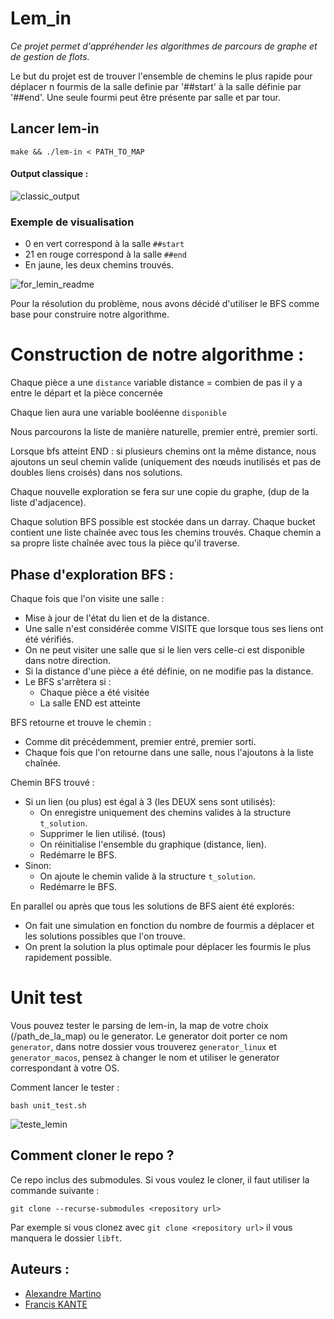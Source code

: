 # Lem_in
*Ce projet permet d'appréhender les algorithmes de parcours de graphe et de gestion de flots.*

Le but du projet est de trouver l'ensemble de chemins le plus rapide pour déplacer n fourmis de la salle definie par '##start'
à la salle définie par '##end'. Une seule fourmi peut être présente par salle et par tour.

## Lancer lem-in
```
make && ./lem-in < PATH_TO_MAP
```
#### Output classique :

![classic_output](https://user-images.githubusercontent.com/42733388/88646654-9549d500-d0c5-11ea-841e-454ed5f89f4d.png)

### Exemple de visualisation
* 0 en vert correspond à la salle `##start`
* 21 en rouge correspond à la salle `##end`
* En jaune, les deux chemins trouvés.

![for_lemin_readme](https://user-images.githubusercontent.com/42733388/88639474-1cdf1600-d0bd-11ea-8e3c-18b446aa0901.png)

Pour la résolution du problème, nous avons décidé d'utiliser le BFS comme base pour construire notre algorithme.

# Construction de notre algorithme :

Chaque pièce a une `distance` variable
distance = combien de pas il y a entre le départ et la pièce concernée

Chaque lien aura une variable booléenne `disponible`

Nous parcourons la liste de manière naturelle, premier entré, premier sorti.

Lorsque bfs atteint END :
si plusieurs chemins ont la même distance, nous ajoutons un seul chemin valide (uniquement des nœuds inutilisés et pas de doubles liens croisés) dans nos solutions.

Chaque nouvelle exploration se fera sur une copie du graphe, (dup de la liste d'adjacence).

Chaque solution BFS possible est stockée dans un darray. Chaque bucket contient une liste chaînée avec tous les chemins trouvés. Chaque chemin a sa propre liste chaînée avec tous la pièce qu'il traverse.

## Phase d'exploration BFS :
Chaque fois que l'on visite une salle :
* Mise à jour de l'état du lien et de la distance.
* Une salle n'est considérée comme VISITE que lorsque tous ses liens ont été vérifiés.
* On ne peut visiter une salle que si le lien vers celle-ci est disponible dans notre direction.
* Si la distance d'une pièce a été définie, on ne modifie pas la distance.
* Le BFS s'arrêtera si :
  * Chaque pièce a été visitée
  * La salle END est atteinte

BFS retourne et trouve le chemin :
* Comme dit précédemment, premier entré, premier sorti.
* Chaque fois que l'on retourne dans une salle, nous l'ajoutons à la liste chaînée.

Chemin BFS trouvé :
* Si un lien (ou plus) est égal à 3 (les DEUX sens sont utilisés):
  * On enregistre uniquement des chemins valides à la structure `t_solution`.
  * Supprimer le lien utilisé. (tous)
  * On réinitialise l'ensemble du graphique (distance, lien).
  * Redémarre le BFS.
* Sinon:
  * On ajoute le chemin valide à la structure `t_solution`.
  * Redémarre le BFS.

En parallel ou après que tous les solutions de BFS aient été explorés:
* On fait une simulation en fonction du nombre de fourmis a déplacer et les solutions possibles que l'on trouve.
* On prent la solution la plus optimale pour déplacer les fourmis le plus rapidement possible.

# Unit test
Vous pouvez tester le parsing de lem-in, la map de votre choix (/path_de_la_map) ou le generator.
Le generator doit porter ce nom `generator`, dans notre dossier vous trouverez `generator_linux` et `generator_macos`, pensez à changer le nom et utiliser le generator correspondant à votre OS.

Comment lancer le tester :
```
bash unit_test.sh
```
![teste_lemin](https://user-images.githubusercontent.com/42733388/88645837-ddb4c300-d0c4-11ea-8036-a8b4d0be5901.png)

## Comment cloner le repo ?

Ce repo inclus des submodules. Si vous voulez le cloner, il faut utiliser la commande suivante :
```
git clone --recurse-submodules <repository url>
```
Par exemple si vous clonez avec `git clone <repository url>` il vous manquera le dossier `libft`.

## Auteurs :
* [Alexandre Martino](https://github.com/Kipitup)
* [Francis KANTE](https://github.com/fkante)

